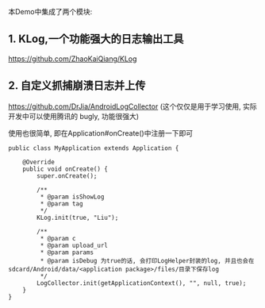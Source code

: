 
本Demo中集成了两个模块:


## 1. KLog,一个功能强大的日志输出工具

https://github.com/ZhaoKaiQiang/KLog

## 2. 自定义抓捕崩溃日志并上传

https://github.com/DrJia/AndroidLogCollector
(这个仅仅是用于学习使用, 实际开发中可以使用腾讯的 bugly, 功能很强大)


使用也很简单, 即在Application#onCreate()中注册一下即可

	public class MyApplication extends Application {
	
	    @Override
	    public void onCreate() {
	        super.onCreate();
	
	        /**
	         * @param isShowLog
	         * @param tag
	         */
	        KLog.init(true, "Liu");
	
	        /**
	         * @param c
	         * @param upload_url
	         * @param params
	         * @param isDebug 为true的话, 会打印LogHelper封装的log, 并且也会在sdcard/Android/data/<application package>/files/目录下保存log
	         */
	        LogCollector.init(getApplicationContext(), "", null, true);
	    }
	}
